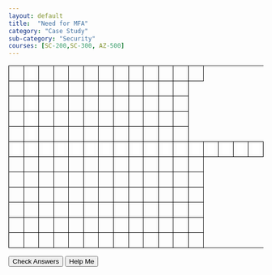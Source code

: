 ```yaml
---
layout: default
title:  "Need for MFA"
category: "Case Study"
sub-category: "Security"
courses: [SC-200,SC-300, AZ-500]
---
```


<!DOCTYPE html>
<html>
<head>
  <style>
    table {
      border-collapse: collapse;
    }
    td {
      width: 30px;
      height: 30px;
      text-align: center;
      border: 1px solid black;
    }
    input {
      width: 100%;
      height: 100%;
      border: none;
      text-align: center;
    }
    .incorrect {
      background-color: red;
    }
  </style>
</head>
<body>

<table>
  <tr>
    <td></td><td><input id="0-1" maxlength="1"></td><td></td><td></td><td></td><td></td><td></td><td></td><td></td><td></td><td></td><td></td><td></td>
  </tr>
  <tr>
    <td></td><td><input id="1-1" maxlength="1"></td><td></td><td></td><td></td><td></td><td></td><td></td><td></td><td></td><td></td><td></td>
  </tr>
  <tr>
    <td></td><td><input id="2-1" maxlength="1"></td><td></td><td></td><td></td><td></td><td></td><td></td><td></td><td></td><td></td><td></td>
  </tr>
  <tr>
    <td></td><td><input id="3-1" maxlength="1"></td><td></td><td></td><td></td><td></td><td></td><td></td><td></td><td></td><td></td><td></td>
  </tr>
  <tr>
    <td></td><td><input id="4-1" maxlength="1"></td><td></td><td></td><td></td><td></td><td></td><td></td><td></td><td></td><td></td><td></td>
  </tr>
  <tr>
    <td><input id="5-0" maxlength="1"></td><td><input id="5-1" maxlength="1"></td><td><input id="5-2" maxlength="1"></td><td><input id="5-3" maxlength="1"></td><td><input id="5-4" maxlength="1"></td><td><input id="5-5" maxlength="1"></td><td><input id="5-6" maxlength="1"></td><td><input id="5-7" maxlength="1"></td><td><input id="5-8" maxlength="1"></td><td><input id="5-9" maxlength="1"></td><td><input id="5-10" maxlength="1"></td><td><input id="5-11" maxlength="1"></td><td><input id="5-12" maxlength="1"></td><td><input id="5-13" maxlength="1"></td><td><input id="5-14" maxlength="1"></td><td><input id="5-15" maxlength="1"></td><td><input id="5-16" maxlength="1"></td>
  </tr>
  <tr>
    <td></td><td></td><td></td><td></td><td></td><td></td><td></td><td></td><td></td><td></td><td></td><td></td><td></td>
  </tr>
  <tr>
    <td></td><td></td><td></td><td></td><td></td><td></td><td></td><td></td><td></td><td></td><td></td><td></td><td></td>
  </tr>
  <tr>
    <td></td><td></td><td></td><td></td><td></td><td></td><td></td><td></td><td></td><td></td><td></td><td></td><td></td>
  </tr>
  <tr>
    <td></td><td></td><td></td><td></td><td></td><td></td><td></td><td></td><td></td><td></td><td></td><td></td><td></td>
  </tr>
  <tr>
    <td></td><td></td><td></td><td></td><td></td><td></td><td></td><td></td><td></td><td></td><td></td><td></td><td></td>
  </tr>
  <tr>
    <td></td><td></td><td></td><td></td><td></td><td></td><td></td><td></td><td></td><td></td><td></td><td></td><td></td>
  </tr>
</table>

<button onclick="checkAnswers()">Check Answers</button>
<button onclick="fillAnswers()">Help Me</button>

<script>
  const answers = {
    "0-1": "C", "1-1": "O", "2-1": "S", "3-1": "M", "4-1": "O", "5-0": "C", "5-1": "O", "5-2": "S", "5-3": "M", "5-4": "O", "5-5": "S", "5-6": "D",
    "5-7": "F", "5-8": "U", "5-9": "N", "5-10": "C", "5-11": "T", "5-12": "I", "5-13": "O", "5-14": "N", "5-15": "S",
    "6-0": "A", "6-1": "P", "6-2": "I", "6-3": "M", "6-4": "A", "6-5": "N", "6-6": "A", "6-7": "G", "6-8": "E", "6-9": "M", "6-10": "E", "6-11": "N", "6-12": "T",
    "7-0": "A", "7-1": "Z", "7-2": "U", "7-3": "R", "7-4": "E", "7-5": "S", "7-6": "Q", "7-7": "L", "7-8": "D", "7-9": "A", "7-10": "T", "7-11": "A", "7-12": "B", "7-13": "A", "7-14": "S", "7-15": "E",
    "8-0": "A", "8-1": "I", "8-2": "S", "8-3": "E", "8-4": "A", "8-5": "R", "8-6": "C", "8-7": "H",
    "9-0": "A", "9-1": "Z", "9-2": "U", "9-3": "R", "9-4": "E", "9-5": "M", "9-6": "A", "9-7": "C", "9-8": "H", "9-9": "I", "9-10": "N", "9-11": "E", "9-12": "L", "9-13": "E", "9-14": "A", "9-15": "R", "9-16": "N", "9-17": "I", "9-18": "N", "9-19": "G"
  };

  function checkAnswers() {
    for (const id in answers) {
      const input = document.getElementById(id);
      if (input.value.toUpperCase() !== answers[id]) {
        input.classList.add("incorrect");
      } else {
        input.classList.remove("incorrect");
      }
    }
  }

  function fillAnswers() {
    for (const id in answers) {
      document.getElementById(id).value = answers[id];
    }
  }
</script>

</body>
</html>
